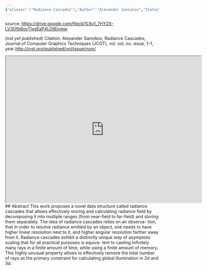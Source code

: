 ```yaml
---
{"aliases":["Radiance Cascades"],"Author":"Alexander Sannikov","Status":"backlog","dg-publish":true,"dg-note-icon":"stone","title":"Radiance Cascades: A Novel Approach to Calculating Global Illumination [WIP]","permalink":"/library/papers/computer-graphics/radiance-cascades-a-novel-approach-to-calculating-global-illumination-wip/","dgPassFrontmatter":true,"noteIcon":"stone"}
---
```


source: https://drive.google.com/file/d/1L6v1_7HY2X-LV3Ofb6oyTIxgEaP4LOI6/view

(*not yet published*)
Citation:
Alexander Sannikov, Radiance Cascades, Journal of Computer Graphics Techniques (JCGT),
vol. vol, no. issue, 1–1, year
http://jcgt.org/published/vol/issue/num/

<iframe src="https://drive.google.com/file/d/1L6v1_7HY2X-LV3Ofb6oyTIxgEaP4LOI6/preview" width="640" height="480" allow="autoplay"></iframe>
## Abstract
This work proposes a novel data structure called radiance cascades that allows effectively
storing and calculating radiance field by decomposing it into multiple ranges (from near-field to far-field) and storing them separately. The idea of radiance cascades relies on an observa-
tion, that in order to resolve radiance emitted by an object, one needs to have higher linear resolution next to it, and higher angular resolution farther away from it. Radiance cascades exhibit a distinctly unique way of asymptotic scaling that for all practical purposes is equiva-
lent to casting infinitely many rays in a finite amount of time, while using a finite amount of memory. This highly unusual property allows to effectively remove the total number of rays
as the primary constraint for calculating global illumination in 2d and 3d.
